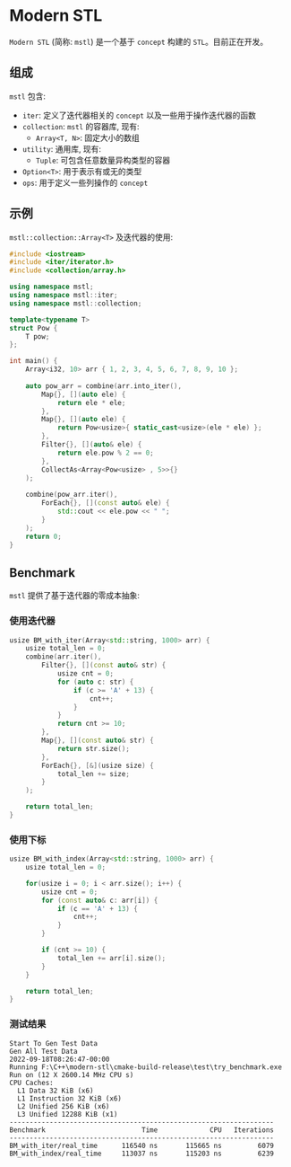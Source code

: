 # Modern STL
`Modern STL` (简称: `mstl`) 是一个基于 `concept` 构建的 `STL`。目前正在开发。

## 组成
`mstl` 包含:
- `iter`: 定义了迭代器相关的 `concept` 以及一些用于操作迭代器的函数
- `collection`: `mstl` 的容器库, 现有:
    - `Array<T, N>`: 固定大小的数组
- `utility`: 通用库, 现有:
  - `Tuple`: 可包含任意数量异构类型的容器
- `Option<T>`: 用于表示有或无的类型
- `ops`: 用于定义一些列操作的 `concept`

## 示例
`mstl::collection::Array<T>` 及迭代器的使用:
```c++
#include <iostream>
#include <iter/iterator.h>
#include <collection/array.h>

using namespace mstl;
using namespace mstl::iter;
using namespace mstl::collection;

template<typename T>
struct Pow {
    T pow;
};

int main() {
    Array<i32, 10> arr { 1, 2, 3, 4, 5, 6, 7, 8, 9, 10 };
    
    auto pow_arr = combine(arr.into_iter(),
        Map{}, [](auto ele) {
            return ele * ele;
        },
        Map{}, [](auto ele) {
            return Pow<usize>{ static_cast<usize>(ele * ele) };
        },
        Filter{}, [](auto& ele) {
            return ele.pow % 2 == 0;
        },
        CollectAs<Array<Pow<usize> , 5>>{}
    );
    
    combine(pow_arr.iter(),
        ForEach{}, [](const auto& ele) {
            std::cout << ele.pow << " ";    
        }
    );
    return 0;
}
```

## Benchmark
`mstl` 提供了基于迭代器的零成本抽象:

### 使用迭代器
```c++
usize BM_with_iter(Array<std::string, 1000> arr) {
    usize total_len = 0;
    combine(arr.iter(),
        Filter{}, [](const auto& str) {
            usize cnt = 0;
            for (auto c: str) {
                if (c >= 'A' + 13) {
                    cnt++;
                }
            }
            return cnt >= 10;
        },
        Map{}, [](const auto& str) {
            return str.size();
        },
        ForEach{}, [&](usize size) {
            total_len += size;
        }
    );

    return total_len;
}
```

### 使用下标
```c++
usize BM_with_index(Array<std::string, 1000> arr) {
    usize total_len = 0;

    for(usize i = 0; i < arr.size(); i++) {
        usize cnt = 0;
        for (const auto& c: arr[i]) {
            if (c == 'A' + 13) {
                cnt++;
            }
        }

        if (cnt >= 10) {
            total_len += arr[i].size();
        }
    }

    return total_len;
}
```

### 测试结果
```text
Start To Gen Test Data
Gen All Test Data
2022-09-18T08:26:47-00:00
Running F:\C++\modern-stl\cmake-build-release\test\try_benchmark.exe
Run on (12 X 2600.14 MHz CPU s)
CPU Caches:
  L1 Data 32 KiB (x6)
  L1 Instruction 32 KiB (x6)
  L2 Unified 256 KiB (x6)
  L3 Unified 12288 KiB (x1)
------------------------------------------------------------------
Benchmark                        Time             CPU   Iterations
------------------------------------------------------------------
BM_with_iter/real_time      116540 ns       115665 ns         6079
BM_with_index/real_time     113037 ns       115203 ns         6239
```